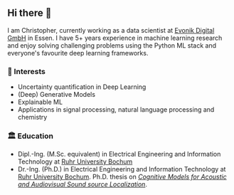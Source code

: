 ## Hi there :partying_face:

I am Christopher, currently working as a data scientist at [Evonik Digital GmbH](https://digital.evonik.com/) in Essen. I have 5+ years experience in machine learning research and enjoy solving challenging problems using the Python ML stack and everyone's favourite deep learning frameworks.

### :notebook: Interests

* Uncertainty quantification in Deep Learning
* (Deep) Generative Models
* Explainable ML
* Applications in signal processing, natural language processing and chemistry

### :classical_building: Education

* Dipl.-Ing. (M.Sc. equivalent) in Electrical Engineering and Information Technology at [Ruhr University Bochum](https://etit.ruhr-uni-bochum.de/)
* Dr.-Ing. (Ph.D.) in Electrical Engineering and Information Technology at [Ruhr University Bochum](https://etit.ruhr-uni-bochum.de/). Ph.D. thesis on [*Cognitive Models for Acoustic and Audiovisual Sound source Localization*](https://hss-opus.ub.ruhr-uni-bochum.de/opus4/frontdoor/index/index/year/2020/docId/6987).


<!--
**chrschy/chrschy** is a ✨ _special_ ✨ repository because its `README.md` (this file) appears on your GitHub profile.

Here are some ideas to get you started:

- 🔭 I’m currently working on ...
- 🌱 I’m currently learning ...
- 👯 I’m looking to collaborate on ...
- 🤔 I’m looking for help with ...
- 💬 Ask me about ...
- 📫 How to reach me: ...
- 😄 Pronouns: ...
- ⚡ Fun fact: ...
-->
